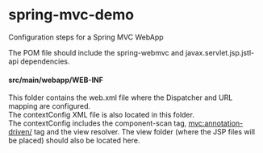 # spring-mvc-demo
Configuration steps for a Spring MVC WebApp

The POM file should include the spring-webmvc and javax.servlet.jsp.jstl-api dependencies.

#### src/main/webapp/WEB-INF
This folder contains the web.xml file where the Dispatcher and URL mapping are configured.\
The contextConfig XML file is also located in this folder.\
The contextConfig includes the component-scan tag, <mvc:annotation-driven/> tag and the view resolver.
The view folder (where the JSP files will be placed) should also be located here. 

